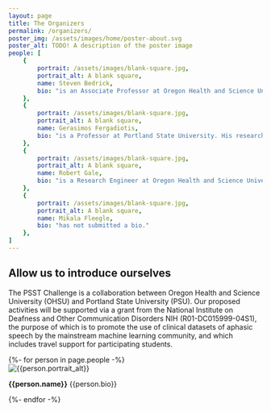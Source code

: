 ```yaml
---
layout: page
title: The Organizers
permalink: /organizers/
poster_img: /assets/images/home/poster-about.svg
poster_alt: TODO! A description of the poster image
people: [
    {
        portrait: /assets/images/blank-square.jpg,
        portrait_alt: A blank square,
        name: Steven Bedrick,
        bio: "is an Associate Professor at Oregon Health and Science University. His Research focuses on biomedical applications for speech and language technologies, with a particular emphasis on language disorders and disabilities."
    },
    {
        portrait: /assets/images/blank-square.jpg,
        portrait_alt: A blank square,
        name: Gerasimos Fergadiotis,
        bio: "is a Professor at Portland State University. His research focuses on developing psychometric applications to quantify clinically relevant aspects of language processing in stroke patients."
    },
    {
        portrait: /assets/images/blank-square.jpg,
        portrait_alt: A blank square,
        name: Robert Gale,
        bio: "is a Research Engineer at Oregon Health and Science University, researching and implementing systems to recognize and analyze speech & language in a clinical context."
    },
    {
        portrait: /assets/images/blank-square.jpg,
        portrait_alt: A blank square,
        name: Mikala Fleegle,
        bio: "has not submitted a bio."
    },
]
---
```



## Allow us to introduce ourselves

The PSST Challenge is a collaboration between Oregon Health and Science University (OHSU) and Portland State
University (PSU). Our proposed activities will be supported via a grant from the National Institute on Deafness
and Other Communication Disorders NIH (R01-DC015999-04S1), the purpose of which is to promote the use of clinical
datasets of aphasic speech by the mainstream machine learning community, and which includes travel support for
participating students.


<div id="the-psst-people">
{%- for person in page.people -%}
    <div class="person">
        <div class="portrait"><img src="{{person.portrait}}" alt="{{person.portrait_alt}}" /></div>
        <p><strong>{{person.name}}</strong> {{person.bio}}</p>
    </div>
{%- endfor -%}
</div>